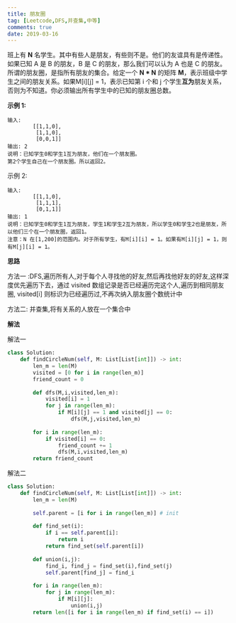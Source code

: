 ```yaml
---
title: 朋友圈
tag: [Leetcode,DFS,并查集,中等]
comments: true
date: 2019-03-16
---
```



班上有 **N** 名学生。其中有些人是朋友，有些则不是。他们的友谊具有是传递性。如果已知 A 是 B 的朋友，B 是 C 的朋友，那么我们可以认为 A 也是 C 的朋友。所谓的朋友圈，是指所有朋友的集合。给定一个 **N * N** 的矩阵 **M**，表示班级中学生之间的朋友关系。如果M[i][j] = 1，表示已知第 i 个和 j 个学生**互为**朋友关系，否则为不知道。你必须输出所有学生中的已知的朋友圈总数。


**示例 1:**

```
输入: 
        [[1,1,0],
         [1,1,0],
         [0,0,1]]
输出: 2 
说明：已知学生0和学生1互为朋友，他们在一个朋友圈。
第2个学生自己在一个朋友圈。所以返回2。
```

示例 2:

```
输入: 
        [[1,1,0],
         [1,1,1],
         [0,1,1]]
输出: 1
说明：已知学生0和学生1互为朋友，学生1和学生2互为朋友，所以学生0和学生2也是朋友，所以他们三个在一个朋友圈，返回1。
注意：N 在[1,200]的范围内。对于所有学生，有M[i][i] = 1。如果有M[i][j] = 1，则有M[j][i] = 1。
```

**思路**

方法一 :DFS,遍历所有人,对于每个人寻找他的好友,然后再找他好友的好友,这样深度优先遍历下去，通过 visited 数组记录是否已经遍历完这个人,遍历到相同朋友圈, visited[i] 则标识为已经遍历过,不再次纳入朋友圈个数统计中

方法二: 并查集,将有关系的人放在一个集合中

**解法**

解法一

```python
class Solution:
    def findCircleNum(self, M: List[List[int]]) -> int:
        len_m = len(M)
        visited = [0 for i in range(len_m)]
        friend_count = 0
        
        def dfs(M,i,visited,len_m):
            visited[i] = 1
            for j in range(len_m):
                if M[i][j] == 1 and visited[j] == 0:
                    dfs(M,j,visited,len_m)
            
        for i in range(len_m):
            if visited[i] == 0:
                friend_count += 1
                dfs(M,i,visited,len_m)
        return friend_count
```

解法二

```python
class Solution:
    def findCircleNum(self, M: List[List[int]]) -> int:
        len_m = len(M)
   
        self.parent = [i for i in range(len_m)] # init 
        
        def find_set(i):
            if i == self.parent[i]:
                return i
            return find_set(self.parent[i])
        
        def union(i,j):
            find_i, find_j = find_set(i),find_set(j)
            self.parent[find_j] = find_i
        
        for i in range(len_m):
            for j in range(len_m):
                if M[i][j]:
                    union(i,j)
        return len([i for i in range(len_m) if find_set(i) == i])
```